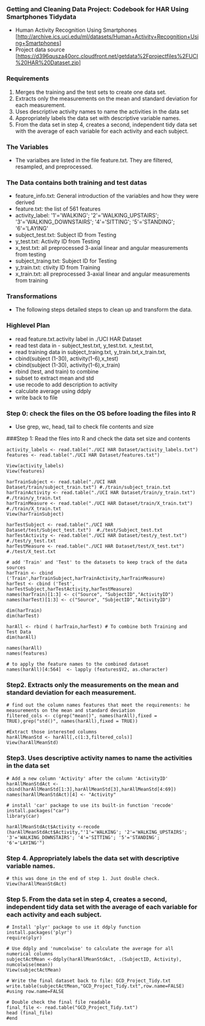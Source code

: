 
### Getting and Cleaning Data Project: Codebook for HAR Using Smartphones Tidydata
* Human Activity Recognition Using Smartphones [http://archive.ics.uci.edu/ml/datasets/Human+Activity+Recognition+Using+Smartphones]
* Project data source [https://d396qusza40orc.cloudfront.net/getdata%2Fprojectfiles%2FUCI%20HAR%20Dataset.zip]

### Requirements
  1.  Merges the training and the test sets to create one data set. 
  2.  Extracts only the measurements on the mean and standard deviation for each measurement. 
  3.  Uses descriptive activity names to name the activities in the data set 
  4.  Appropriately labels the data set with descriptive variable names. 
  5.  From the data set in step 4, creates a second, independent tidy data set with the average of each variable for each activity and each subject.

### The Variables
- The varialbes are listed in the file feature.txt. They are filtered, resampled, and preprocessed. 

### The Data contains both training and test datas
  -  feature_info.txt: General introduction of the variables and how they were derived
-  feature.txt: the list of 561 features
-  activity_label:  '1'='WALKING'; '2'='WALKING_UPSTAIRS'; '3'='WALKING_DOWNSTAIRS'; '4'='SITTING'; '5'='STANDING'; '6'='LAYING'
-  subject_test.txt: Subject ID from Testing
-  y_test.txt: Activity ID from Testing
-  x_test.txt: all preprocessed 3-axial linear and angular measurements from testing
-  subject_traing.txt: Subject ID for Testing
-  y_train.txt: ctivity ID from Training
-  x_train.txt: all preprocessed 3-axial linear and angular measurements from training

### Transformations
-  The following steps detailed steps to clean up and transform the data.

### Highlevel Plan
  -  read feature.txt.activity label in  ./UCI HAR Dataset
   -   read test data in -  subject_test.txt, y_test.txt. x_test.txt, 
 -   read training data in subject_traing.txt,  y_train.txt,x_train.txt,
 -   cbind(subject (1-30), activity(1-6),x_test)
 -   cbind(subject (1-30), activity(1-6),x_train)
 -   rbind (test, and train) to combine
 -   subset to extract mean and std
 -   use recode to add description to activity
 -   calculate average using ddply
 -   write back to file

### Step 0: check the files on the OS before loading the files into R

 -  Use grep, wc, head, tail to check file contents and size

###Step 1: Read the files into R and check the data set size and contents

```
activity_labels <- read.table("./UCI HAR Dataset/activity_labels.txt")
features <- read.table("./UCI HAR Dataset/features.txt")

View(activity_labels)
View(features)

harTrainSubject <- read.table("./UCI HAR Dataset/train/subject_train.txt") #./train/subject_train.txt
harTrainActivity <- read.table("./UCI HAR Dataset/train/y_train.txt") #./train/y_train.txt
harTrainMeasure <- read.table("./UCI HAR Dataset/train/X_train.txt")  #./train/X_train.txt
View(harTrainSubject)

harTestSubject <- read.table("./UCI HAR Dataset/test/Subject_test.txt")  #./test/Subject_test.txt
harTestActivity <- read.table("./UCI HAR Dataset/test/y_test.txt") #./test/y_test.txt
harTestMeasure <- read.table("./UCI HAR Dataset/test/X_test.txt")  #./test/X_test.txt

# add 'Train' and 'Test' to the datasets to keep track of the data sources
harTrain <- cbind ('Train',harTrainSubject,harTrainActivity,harTrainMeasure)
harTest <- cbind ('Test', harTestSubject,harTestActivity,harTestMeasure)
names(harTrain)[1:3] <- c("Source", "SubjectID","ActivityID")
names(harTest)[1:3] <- c("Source", "SubjectID","ActivityID")

dim(harTrain)
dim(harTest)

harAll <- rbind ( harTrain,harTest) # To combine both Training and Test Data
dim(harAll)

names(harAll)
names(features)

# to apply the feature names to the combined dataset
names(harAll)[4:564]  <- lapply (features$V2, as.character) 
```

### Step2. Extracts only the measurements on the mean and standard deviation for each measurement.
```
# find out the column names features that meet the requirements: he measurements on the mean and standard deviation
filtered_cols <- c(grep("mean()", names(harAll),fixed = TRUE),grep("std()", names(harAll),fixed = TRUE))

#Extract those interested columns
harAllMeanStd <- harAll[,c(1:3,filtered_cols)]
View(harAllMeanStd)
```
### Step3. Uses descriptive activity names to name the activities in the data set
```
# Add a new column 'Activity' after the column 'ActivityID'
harAllMeanStdAct <-cbind(harAllMeanStd[1:3],harAllMeanStd[3],harAllMeanStd[4:69])
names(harAllMeanStdAct)[4] <- "Activity"

# install 'car' package to use its built-in function 'recode'
install.packages("car")
library(car)

harAllMeanStdAct$Activity <-recode (harAllMeanStdAct$Activity,"'1'='WALKING'; '2'='WALKING_UPSTAIRS'; '3'='WALKING_DOWNSTAIRS'; '4'='SITTING'; '5'='STANDING'; '6'='LAYING'")
```
### Step 4. Appropriately labels the data set with descriptive variable names.
```
# this was done in the end of step 1. Just double check. 
View(harAllMeanStdAct)
```
### Step 5. From the data set in step 4, creates a second, independent tidy data set with the average of each variable for each activity and each subject.
```
# Install 'plyr' package to use it ddply function
install.packages('plyr')
require(plyr)

# Use ddply and 'numcolwise' to calculate the average for all numerical columns
subjectActMean <-ddply(harAllMeanStdAct, .(SubjectID, Activity), numcolwise(mean))
View(subjectActMean)

# Write the final dataset back to file: GCD_Project_Tidy.txt
write.table(subjectActMean,"GCD_Project_Tidy.txt",row.name=FALSE) #using row.name=FALSE

# Double check the final file readable
final_file <- read.table("GCD_Project_Tidy.txt")
head (final_file)
#end
```